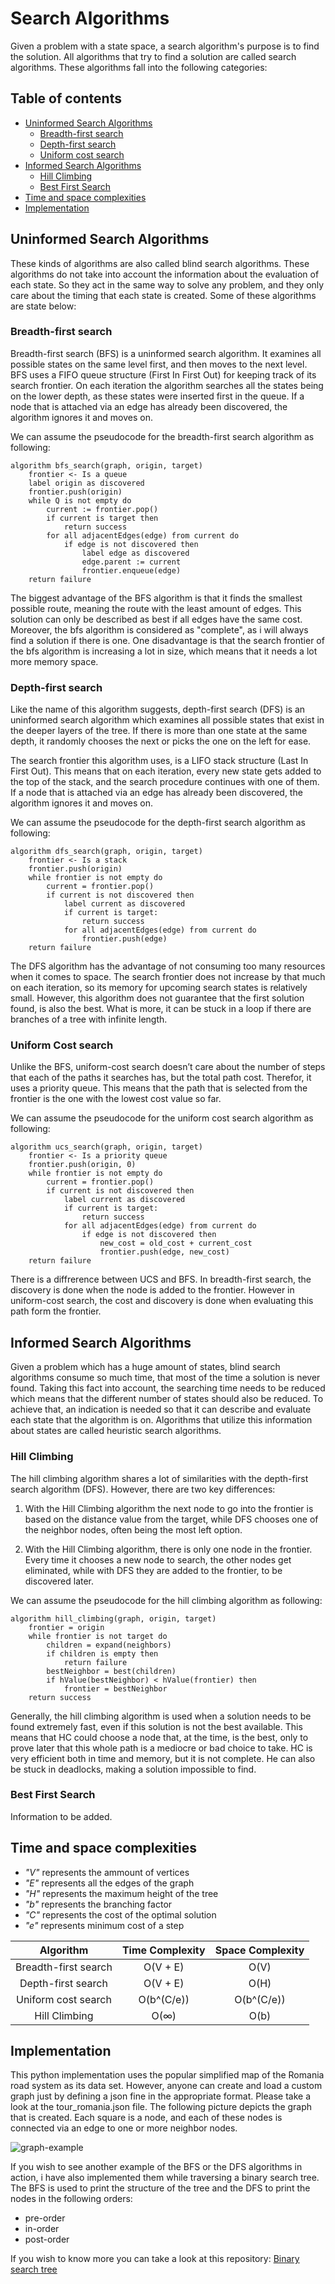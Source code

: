 # Search Algorithms

Given a problem with a state space, a search algorithm's purpose is to find the solution. All algorithms that try to find a solution are called search algorithms. These algorithms fall into the following categories:

## Table of contents

* [Uninformed Search Algorithms](#uninformed-search-algorithms)
  * [Breadth-first search](#breadth-first-search)
  * [Depth-first search](#depth-first-search)
  * [Uniform cost search](#uniform-cost-search)
* [Informed Search Algorithms](#informed-search-algorithms)
  * [Hill Climbing](#hill-climbing)
  * [Best First Search](#best-first-search)
* [Time and space complexities](#time-and-space-complexities)
* [Implementation](#implementation)

## Uninformed Search Algorithms

These kinds of algorithms are also called blind search algorithms. These algorithms do not take into account the information about the evaluation of each state. So they act in the same way to solve any problem, and they only care about the timing that each state is created. Some of these algorithms are state below:

### Breadth-first search

Breadth-first search (BFS) is a uninformed search algorithm. It examines all possible states on the same level first, and then moves to the next level. BFS uses a FIFO queue structure (First In First Out) for keeping track of its search frontier. On each iteration the algorithm searches all the states being on the lower depth, as these states were inserted first in the queue. If a node that is attached via an edge has already been discovered, the algorithm ignores it and moves on.

We can assume the pseudocode for the breadth-first search algorithm as following:

```Pseudocode
algorithm bfs_search(graph, origin, target)
    frontier <- Is a queue
    label origin as discovered
    frontier.push(origin)
    while Q is not empty do
        current := frontier.pop()
        if current is target then
            return success
        for all adjacentEdges(edge) from current do
            if edge is not discovered then
                label edge as discovered
                edge.parent := current
                frontier.enqueue(edge)
    return failure
```

The biggest advantage of the BFS algorithm is that it finds the smallest possible route, meaning the route with the least amount of edges. This solution can only be described as best if all edges have the same cost. Moreover, the bfs algorithm is considered as "complete", as i will always find a solution if there is one. One disadvantage is that the search frontier of the bfs algorithm is increasing a lot in size, which means that it needs a lot more memory space.

### Depth-first search

Like the name of this algorithm suggests, depth-first search (DFS) is an uninformed search algorithm which examines all possible states that exist in the deeper layers of the tree. If there is more than one state at the same depth, it randomly chooses the next or picks the one on the left for ease.

The search frontier this algorithm uses, is a LIFO stack structure (Last In First Out). This means that on each iteration, every new state gets added to the top of the stack, and the search procedure continues with one of them. If a node that is attached via an edge has already been discovered, the algorithm ignores it and moves on.

We can assume the pseudocode for the depth-first search algorithm as following:

```Pseudocode
algorithm dfs_search(graph, origin, target)
    frontier <- Is a stack
    frontier.push(origin)
    while frontier is not empty do
        current = frontier.pop()
        if current is not discovered then
            label current as discovered
            if current is target:
                return success
            for all adjacentEdges(edge) from current do
                frontier.push(edge)
    return failure
```

The DFS algorithm has the advantage of not consuming too many resources when it comes to space. The search frontier does not increase by that much on each iteration, so its memory for upcoming search states is relatively small. However, this algorithm does not guarantee that the first solution found, is also the best. What is more, it can be stuck in a loop if there are branches of a tree with infinite length.

### Uniform Cost search

Unlike the BFS, uniform-cost search doesn’t care about the number of steps that each of the paths it searches has, but the total path cost. Therefor, it uses a priority queue. This means that the path that is selected from the frontier is the one with the lowest cost value so far.

We can assume the pseudocode for the uniform cost search algorithm as following:

```Pseudocode
algorithm ucs_search(graph, origin, target)
    frontier <- Is a priority queue
    frontier.push(origin, 0)
    while frontier is not empty do
        current = frontier.pop()
        if current is not discovered then
            label current as discovered
            if current is target:
                return success
            for all adjacentEdges(edge) from current do
                if edge is not discovered then
                    new_cost = old_cost + current_cost
                    frontier.push(edge, new_cost)
    return failure
```

There is a diffrerence between UCS and BFS. In breadth-first search, the discovery is done when the node is added to the frontier. However in uniform-cost search, the cost and discovery is done when evaluating this path form the frontier.

## Informed Search Algorithms

Given a problem which has a huge amount of states, blind search algorithms consume so much time, that most of the time a solution is never found. Taking this fact into account, the searching time needs to be reduced which means that the different number of states should also be reduced. To achieve that, an indication is needed so that it can describe and evaluate each state that the algorithm is on. Algorithms that utilize this information about states are called heuristic search algorithms.

### Hill Climbing

The hill climbing algorithm shares a lot of similarities with the depth-first search algorithm (DFS). However, there are two key differences:

1. With the Hill Climbing algorithm the next node to go into the frontier is based on the distance value from the target, while DFS chooses one of the neighbor nodes, often being the most left option.

2. With the Hill Climbing algorithm, there is only one node in the frontier. Every time it chooses a new node to search, the other nodes get eliminated, while with DFS they are added to the frontier, to be discovered later.

We can assume the pseudocode for the hill climbing algorithm as following:

```Pseudocode
algorithm hill_climbing(graph, origin, target)
    frontier = origin
    while frontier is not target do
        children = expand(neighbors)
        if children is empty then
            return failure
        bestNeighbor = best(children)
        if hValue(bestNeighbor) < hValue(frontier) then
            frontier = bestNeighbor
    return success
```

Generally, the hill climbing algorithm is used when a solution needs to be found extremely fast, even if this solution is not the best available. This means that HC could choose a node that, at the time, is the best, only to prove later that this whole path is a mediocre or bad choice to take. HC is very efficient both in time and memory, but it is not complete. He can also be stuck in deadlocks, making a solution impossible to find.

### Best First Search

Information to be added.

## Time and space complexities

* *"V"* represents the ammount of vertices
* *"E"* represents all the edges of the graph
* *"H"* represents the maximum height of the tree
* *"b"* represents the branching factor
* *"C"* represents the cost of the optimal solution
* *"e"* represents minimum cost of a step

|        Algorithm        |  Time Complexity  | Space Complexity |
|   :-----------------:   | :---------------: | :--------------: |
|  Breadth-first search   |     O(V + E)      |       O(V)       |
|   Depth-first search    |     O(V + E)      |       O(H)       |
|   Uniform cost search   |    O(b^(C/e))     |    O(b^(C/e))    |
|      Hill Climbing      |       O(∞)        |       O(b)       |

## Implementation

This python implementation uses the popular simplified map of the Romania road system as its data set. However, anyone can create and load a custom graph just by defining a json fine in the appropriate format. Please take a look at the tour_romania.json file. The following picture depicts the graph that is created. Each square is a node, and each of these nodes is connected via an edge to one or more neighbor nodes.

![graph-example](/images/romanianmap.jpg)

If you wish to see another example of the BFS or the DFS algorithms in action, i have also implemented them while traversing a binary search tree. The BFS is used to print the structure of the tree and the DFS to print the nodes in the following orders:

* pre-order
* in-order
* post-order

If you wish to know more you can take a look at this repository:
[Binary search tree](https://github.com/sotostzam/data-structures-and-algorithms)
